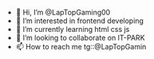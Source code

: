 - 👋 Hi, I’m @LapTopGaming00
- 👀 I’m interested in frontend developing
- 🌱 I’m currently learning html css js
- 💞️ I’m looking to collaborate on IT-PARK
- 📫 How to reach me tg::@LapTopGamin


<!---
LapTopGaming00/LapTopGaming00 is a ✨ special ✨ repository because its `README.md` (this file) appears on your GitHub profile.
You can click the Preview link to take a look at your changes.
--->
